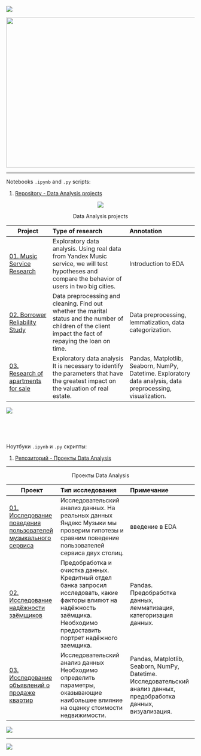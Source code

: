 <a id='link6'></a>
<a id='ENG'></a>
<a href="#ENG"><img src='https://img.shields.io/badge/ENG-RUS-green'></a>

<p align="center"><img src='https://i.ibb.co/DYvDmbW/saas-metrics-1-scaled.jpg', width="640" height="400"></p>

__________________________________________________________________________________________________________________________


Notebooks `.ipynb` and `.py` scripts:

01. [Repository - Data Analysis projects](https://github.com/getgreater/Yandex-Practicum)  

<p align="center">
<img src='https://github-readme-stats.vercel.app/api/top-langs/?username=getgreater&show_icons=true&layout=compact&theme=tokyonight'/>
</p>

<p align="center"> Data Analysis projects</p align="center">

| **Project** | **Type of research** | **Annotation** | 
| -------------------- | :--------------------- |:---------------------------|
| [01. Music Service Research](https://github.com/getgreater/Yandex-Practicum/blob/main/1_big_city_music/Music_Project_EN.ipynb) | Exploratory data analysis. Using real data from Yandex Music service, we will test hypotheses and compare the behavior of users in two big cities. | Introduction to EDA | 
| [02. Borrower Reliability Study](https://github.com/getgreater/Yandex-Practicum/blob/main/2_reliability_of_the_borrower/Reliability_of_the_Borrower_Project_EN.ipynb) | Data preprocessing and cleaning. Find out whether the marital status and the number of children of the client impact the fact of repaying the loan on time. | Data preprocessing, lemmatization, data categorization. |
| [03. Research of apartments for sale](https://nbviewer.jupyter.org/github/ArtyKrafty/Data_science_projects/blob/9d86c5514664c670c928edbb1eb0f857e62e4e5e/real_state_eda/real_state_eda.ipynb) | Exploratory data analysis It is necessary to identify the parameters that have the greatest impact on the valuation of real estate. | Pandas, Matplotlib, Seaborn, NumPy, Datetime. Exploratory data analysis, data preprocessing, visualization. |


<a href="#link6"><img src='https://img.shields.io/badge/Back to top-&#x21A9-blue'></a>


<br>
<br>
<br>

<a id='RUS'></a>

Ноутбуки `.ipynb` и `.py` скрипты:

01. [Репозиторий - Проекты Data Analysis](https://github.com/getgreater/Yandex-Practicum)  


__________________________________________________________________________________________________________________________

<p align="center"> Проекты Data Analysis </p align="center">


| **Проект** | **Тип исследования** | **Примечание** |
| -------------------- | :--------------------- |:---------------------------|
| [01. Исследование поведения пользователей музыкального сервиса](https://nbviewer.org/github/getgreater/Yandex-Practicum/blob/main/1_big_city_music/Yandex_Music_Project_RU.ipynb) | Исследовательский анализ данных. На реальных данных Яндекс Музыки мы проверим гипотезы и сравним поведение пользователей сервиса двух столиц. | введение в EDA |
| [02. Исследование надёжности заёмщиков](https://github.com/getgreater/Yandex-Practicum/blob/main/2_reliability_of_the_borrower/Reliability_of_the_Borrower_Project_RU.ipynb) | Предобработка и очистка данных. Кредитный отдел банка запросил исследовать, какие факторы влияют на надёжность заёмщика. Необходимо предоставить портрет надёжного заемщика.| Pandas. Предобработка данных, лемматизация, категоризация данных.|
| [03. Исследование объявлений о продаже квартир](https://github.com/ArtyKrafty/Kraftyy/tree/main/real_state_eda) | Исследовательский анализ данных Необходимо определить параметры, оказывающие наибольшее влияние на оценку стоимости недвижимости. | Pandas, Matplotlib, Seaborn, NumPy, Datetime. Исследовательский анализ данных, предобработка данных, визуализация.|

<a href="#link6"><img src='https://img.shields.io/badge/К началу-&#x21A9-blue'></a>
__________________________________________________________________________________________________________________________

<a id='RUS'></a>
<a id='link6'></a>

<a href="#ENG"><img src='https://img.shields.io/badge/ENG-RUS-green'></a>
